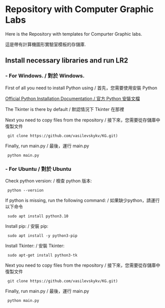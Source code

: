 # Repository with Computer Graphic Labs
Here is the Repository with templates for Compurter Graphic labs.

這是帶有計算機圖形實驗室模板的存儲庫.


## Install necessary libraries and run LR2

### - For Windows. / 對於 Windows.

First of all you need to install Python using / 首先，您需要使用安裝 Python

[Official Python Installation Documentation / 官方 Python 安裝文檔](https://docs.python.org/3/using/windows.html#windows-full)

The Tkinter is there by default / 默認情況下 Tkinter 在那裡

Next you need to copy files from the repository / 接下來，您需要從存儲庫中復製文件
```{r, engine='bash', count_lines}
 git clone https://github.com/vasilevskykv/KG.git)
```

Finally, run main.py / 最後，運行 main.py
```{r, engine='bash', count_lines}
 python main.py
```

### - For Ubuntu / 對於 Ubuntu

Check python version: / 檢查 python 版本:
```{r, engine='bash', count_lines}
 python --version
```
If python is missing, run the following command: / 如果缺少python，請運行以下命令
```{r, engine='bash', count_lines}
 sudo apt install python3.10
```
Install pip: / 安裝 pip:
```{r, engine='bash', count_lines}
 sudo apt install -y python3-pip
```
Install Tkinter: / 安裝 Tkinter:
```{r, engine='bash', count_lines}
 sudo apt-get install python3-tk
```
Next you need to copy files from the repository / 接下來，您需要從存儲庫中復製文件
```{r, engine='bash', count_lines}
 git clone https://github.com/vasilevskykv/KG.git)
```
Finally, run main.py / 最後，運行 main.py
```{r, engine='bash', count_lines}
 python main.py
 ```
